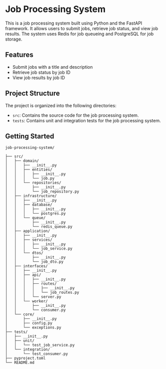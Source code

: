 # Job Processing System

This is a job processing system built using Python and the FastAPI framework. It allows users to submit jobs, retrieve job status, and view job results. The system uses Redis for job queueing and PostgreSQL for job storage.

## Features

- Submit jobs with a title and description
- Retrieve job status by job ID
- View job results by job ID


## Project Structure

The project is organized into the following directories:

- `src`: Contains the source code for the job processing system.
- `tests`: Contains unit and integration tests for the job processing system.

## Getting Started


```text
job-processing-system/

├── src/
│   ├── domain/
│   │   ├── __init__.py
│   │   ├── entities/
│   │   │   ├── __init__.py
│   │   │   └── job.py
│   │   └── repositories/
│   │       ├── __init__.py
│   │       └── job_repository.py
│   ├── infrastructure/
│   │   ├── __init__.py
│   │   ├── database/
│   │   │   ├── __init__.py
│   │   │   └── postgres.py
│   │   └── queue/
│   │       ├── __init__.py
│   │       └── redis_queue.py
│   ├── application/
│   │   ├── __init__.py
│   │   ├── services/
│   │   │   ├── __init__.py
│   │   │   └── job_service.py
│   │   └── dtos/
│   │       ├── __init__.py
│   │       └── job_dto.py
│   ├── interfaces/
│   │   ├── __init__.py
│   │   ├── api/
│   │   │   ├── __init__.py
│   │   │   ├── routes/
│   │   │   │   ├── __init__.py
│   │   │   │   └── job_routes.py
│   │   │   └── server.py
│   │   └── worker/
│   │       ├── __init__.py
│   │       └── consumer.py
│   └── core/
│       ├── __init__.py
│       ├── config.py
│       └── exceptions.py
├── tests/
│   ├── __init__.py
│   ├── unit/
│   │   └── test_job_service.py
│   └── integration/
│       └── test_consumer.py
├── pyproject.toml
└── README.md
```